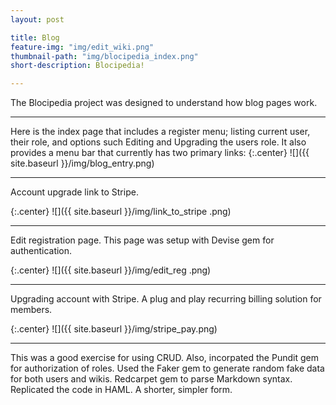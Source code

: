 ```yaml
---
layout: post

title: Blog
feature-img: "img/edit_wiki.png"
thumbnail-path: "img/blocipedia_index.png"
short-description: Blocipedia!

---
```

 The Blocipedia project was designed to understand how blog pages work. 
 
 ___

Here is the index page that includes a register menu; listing current user, their role, and options such Editing and Upgrading the users role. It also provides a menu bar that currently has two primary links: 
{:.center}
![]({{ site.baseurl }}/img/blog_entry.png)

---

Account upgrade link to Stripe.

{:.center}
![]({{ site.baseurl }}/img/link_to_stripe
.png)

___

Edit registration page. This page was setup with Devise gem for authentication.   

{:.center}
![]({{ site.baseurl }}/img/edit_reg
.png)

---

Upgrading account with Stripe. A plug and play recurring billing solution for members.

{:.center}
![]({{ site.baseurl }}/img/stripe_pay.png)

___

This was a good exercise for using CRUD. Also, incorpated the Pundit gem for authorization of roles.
Used the Faker gem to generate random fake data for both users and wikis. Redcarpet gem to parse Markdown syntax. Replicated the code in HAML. A shorter, simpler form.   

